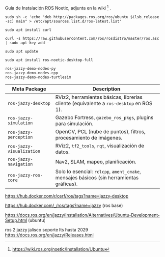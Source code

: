 Guía de Instalación ROS Noetic, adjunta en la wiki [^1] .

```
sudo sh -c 'echo "deb http://packages.ros.org/ros/ubuntu $(lsb_release -sc) main" > /etc/apt/sources.list.d/ros-latest.list'

sudo apt install curl

curl -s https://raw.githubusercontent.com/ros/rosdistro/master/ros.asc | sudo apt-key add -

sudo apt update

sudo apt install ros-noetic-desktop-full
```

```
ros-jazzy-demo-nodes-py
ros-jazzy-demo-nodes-cpp
ros-jazzy-demo-nodes-turtlesim
```

| Meta Package              | Description                                                                              |
| ------------------------- | ---------------------------------------------------------------------------------------- |
| `ros-jazzy-desktop`       | RViz2, herramientas básicas, librerías cliente (equivalente a `ros-desktop` en ROS 1).   |
| `ros-jazzy-simulation`    | Gazebo Fortress, `gazebo_ros_pkgs`, plugins para simulación.                             |
| `ros-jazzy-perception`    | OpenCV, PCL (nube de puntos), filtros, procesamiento de imágenes.                        |
| `ros-jazzy-visualization` | RViz2, `tf2_tools`, `rqt`, visualización de datos.                                       |
| `ros-jazzy-navigation`    | Nav2, SLAM, mapeo, planificación.                                                        |
| `ros-jazzy-ros-core`      | Solo lo esencial: `rclcpp`, `ament_cmake`, mensajes básicos (sin herramientas gráficas). |

[^1]: https://wiki.ros.org/noetic/Installation/Ubuntu

https://hub.docker.com/r/osrf/ros/tags?name=jazzy-desktop

https://hub.docker.com/_/ros/tags?name=jazzy (ros base)

https://docs.ros.org/en/jazzy/Installation/Alternatives/Ubuntu-Development-Setup.html (ubuntu)

ros 2 jazzy jalisco soporte lts hasta 2029
https://docs.ros.org/en/jazzy/Releases.html